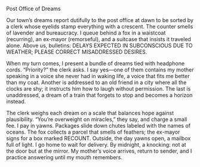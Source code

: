 Post Office of Dreams

Our town’s dreams report dutifully to the post office at dawn to be sorted by a clerk whose eyelids stamp everything with a crescent. The counter smells of lavender and bureaucracy. I queue behind a fox in a waistcoat (recurring), an ex-mayor (remorseful), and a suitcase that insists it traveled alone. Above us, bulletins: DELAYS EXPECTED IN SUBCONSCIOUS DUE TO WEATHER; PLEASE CORRECT MISADDRESSED DESIRES.

When my turn comes, I present a bundle of dreams tied with headphone cords. “Priority?” the clerk asks. I say yes—one of them contains my mother speaking in a voice she never had in waking life, a voice that fits me better than my coat. Another is addressed to an old friend in a city where all the clocks are shy; it instructs him how to laugh without permission. The last is unaddressed, a dream of a train that forgets to stop and becomes a horizon instead.

The clerk weighs each dream on a scale that balances hope against plausibility. “You’re overweight on miracles,” they say, and charge a small fee. I pay in yawns. Packages slide down chutes labeled with the names of oceans. The fox collects a parcel that smells of feathers; the ex-mayor signs for a box marked RECOUNT. Outside, the day yawns open, a mailbox full of light. I go home to wait for delivery. By midnight, a knocking: not at the door but at the mirror. My mother’s voice arrives, return to sender, and I practice answering until my mouth remembers.